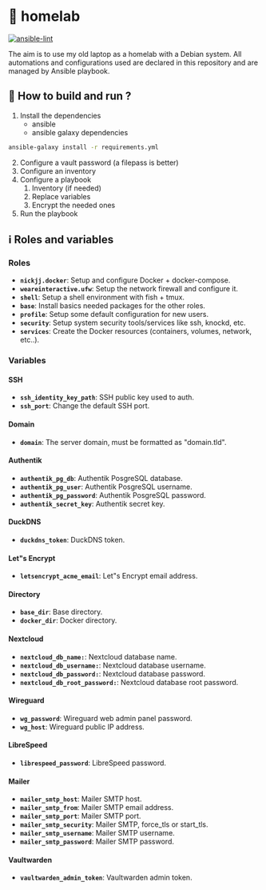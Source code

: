 # 🏡 homelab

[![ansible-lint](https://github.com/theobori/homelab/actions/workflows/ansible-lint.yml/badge.svg)](https://github.com/theobori/homelab/actions/workflows/ansible-lint.yml)

The aim is to use my old laptop as a homelab with a Debian system. All automations and configurations used are declared in this repository and are managed by Ansible playbook.

## 📖 How to build and run ?

1. Install the dependencies 
   - ansible
   - ansible galaxy dependencies

```sh
ansible-galaxy install -r requirements.yml
```

2. Configure a vault password (a filepass is better)
3. Configure an inventory
4. Configure a playbook
   1. Inventory (if needed)
   2. Replace variables
   3. Encrypt the needed ones
5. Run the playbook

## ℹ️ Roles and variables

### Roles

- **`nickjj.docker`**: Setup and configure Docker + docker-compose.
- **`weareinteractive.ufw`**: Setup the network firewall and configure it.
- **`shell`**: Setup a shell environment with fish + tmux.
- **`base`**: Install basics needed packages for the other roles.
- **`profile`**: Setup some default configuration for new users.
- **`security`**: Setup system security tools/services like ssh, knockd, etc.
- **`services`**: Create the Docker resources (containers, volumes, network, etc..).

### Variables

#### SSH
- **`ssh_identity_key_path`**: SSH public key used to auth.
- **`ssh_port`**: Change the default SSH port.

#### Domain
- **`domain`**: The server domain, must be formatted as "domain.tld".

#### Authentik
- **`authentik_pg_db`**: Authentik PosgreSQL database.
- **`authentik_pg_user`**: Authentik PosgreSQL username.
- **`authentik_pg_password`**: Authentik PosgreSQL password.
- **`authentik_secret_key`**: Authentik secret key.

#### DuckDNS
- **`duckdns_token`**: DuckDNS token.

#### Let"s Encrypt
- **`letsencrypt_acme_email`**: Let"s Encrypt email address.

#### Directory
- **`base_dir`**: Base directory.
- **`docker_dir`**: Docker directory.

#### Nextcloud
- **`nextcloud_db_name:`**: Nextcloud database name.
- **`nextcloud_db_username:`**: Nextcloud database username.
- **`nextcloud_db_password:`**: Nextcloud database password.
- **`nextcloud_db_root_password:`**: Nextcloud database root password.

#### Wireguard

- **`wg_password`**: Wireguard web admin panel password.
- **`wg_host`**: Wireguard public IP address.

#### LibreSpeed

- **`librespeed_password`**: LibreSpeed password.

#### Mailer

- **`mailer_smtp_host`**: Mailer SMTP host.
- **`mailer_smtp_from`**: Mailer SMTP email address.
- **`mailer_smtp_port`**: Mailer SMTP port.
- **`mailer_smtp_security`**: Mailer SMTP, force_tls or start_tls.
- **`mailer_smtp_username`**: Mailer SMTP username.
- **`mailer_smtp_password`**: Mailer SMTP password.

#### Vaultwarden

- **`vaultwarden_admin_token`**: Vaultwarden admin token.
